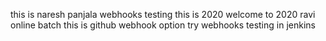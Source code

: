 
this is naresh panjala
webhooks testing
this is 2020
welcome to 2020
ravi online batch
this is github webhook option try
 webhooks testing in jenkins
